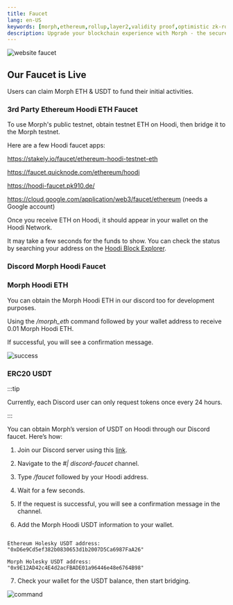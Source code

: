 ```yaml
---
title: Faucet
lang: en-US
keywords: [morph,ethereum,rollup,layer2,validity proof,optimistic zk-rollup]
description: Upgrade your blockchain experience with Morph - the secure decentralized, cost0efficient, and high-performing optimistic zk-rollup solution. Try it now!
---
```






![website faucet](../../assets/docs/quick-start/faucet/web_faucet.jpg)

## Our Faucet is Live


Users can claim Morph ETH & USDT to fund their initial activities.


### 3rd Party Ethereum Hoodi ETH Faucet

To use Morph's public testnet, obtain testnet ETH on Hoodi, then bridge it to the Morph testnet.

Here are a few Hoodi faucet apps:

https://stakely.io/faucet/ethereum-hoodi-testnet-eth

https://faucet.quicknode.com/ethereum/hoodi

https://hoodi-faucet.pk910.de/

https://cloud.google.com/application/web3/faucet/ethereum (needs a Google account)

Once you receive ETH on Hoodi, it should appear in your wallet on the Hoodi Network.

It may take a few seconds for the funds to show. You can check the status by searching your address on the [Hoodi Block Explorer](https://hoodi.etherscan.io).


### Discord Morph Hoodi Faucet

### Morph Hoodi ETH

You can obtain the Morph Hoodi ETH in our discord too for development purposes.

Using the */morph_eth* command followed by your wallet address to receive 0.01 Morph Hoodi ETH.

If successful, you will see a confirmation message.

![success](../../assets/docs/quick-start/faucet/faucet_eth.png)

### ERC20 USDT

:::tip

Currently, each Discord user can only request tokens once every 24 hours.

:::

You can obtain Morph’s version of USDT on Hoodi through our Discord faucet. Here’s how:  


1. Join our Discord server using this [link](https://discord.com/invite/MorphLayer).

2. Navigate to the *#| discord-faucet* channel.

3. Type */faucet* followed by your Hoodi address.

4. Wait for a few seconds.

5. If the request is successful, you will see a confirmation message in the channel.

6.  Add the Morph Hoodi USDT information to your wallet.

~~~

Ethereum Holesky USDT address: "0xD6e9Cd5ef382b0830653d1b2007D5Ca6987FaA26"

Morph Holesky USDT address: "0x9E12AD42c4E4d2acFBADE01a96446e48e6764B98"

~~~

7. Check your wallet for the USDT balance, then start bridging. 

![command](../../assets/docs/quick-start/faucet/faucet_c.png)




